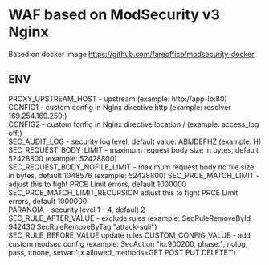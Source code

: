 # WAF based on ModSecurity v3 Nginx

Based on docker image https://github.com/fareoffice/modsecurity-docker


## ENV
PROXY_UPSTREAM_HOST - upstream (example: http://app-lb:80)  
CONFIG1 - custom config in Nginx directive http (example: resolver 169.254.169.250;)  
CONFIG2 - custom fonfig in Nginx directive location / (example: access_log off;)  
SEC_AUDIT_LOG - security log level, default value: ABIJDEFHZ (example: H)  
SEC_REQUEST_BODY_LIMIT - maximum request body size in bytes, default 52428800 (example: 52428800)  
SEC_REQUEST_BODY_NOFILE_LIMIT - maximum request body no file size in bytes, default 1048576 (example: 52428800) 
SEC_PRCE_MATCH_LIMIT  - adjust this to fight PRCE Limit errors, default 1000000  
SEC_PRCE_MATCH_LIMIT_RECURSION  adjust this to fight PRCE Limit errors, default 1000000  
PARANOIA - security level 1 - 4, default 2  
SEC_RULE_AFTER_VALUE - exclude rules (example: SecRuleRemoveById 942430 SecRuleRemoveByTag "attack-sqli")  
SEC_RULE_BEFORE_VALUE  update rules 
CUSTOM_CONFIG_VALUE  - add custom modsec config (example: SecAction  "id:900200, phase:1, nolog, pass, t:none, setvar:'tx.allowed_methods=GET POST PUT DELETE'")  


